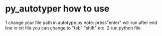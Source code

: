 # py_autotyper how to use
1 change your file path in autotype.py
note: press"enter" will run after end line in txt file you can change to "tab" "shift" etc.
2 run python file 
